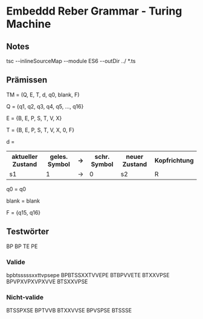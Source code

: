 # Embeddd Reber Grammar - Turing Machine

## Notes

tsc --inlineSourceMap --module ES6 --outDir ../ *.ts

## Prämissen

TM = (Q, E, T, d, q0, blank, F)

Q = {q1, q2, q3, q4, q5, ..., q16}

E = {B, E, P, S, T, V, X}

T = {B, E, P, S, T, V, X, 0, F}

d =

<table>
    <tbody>
        <tr>
            <th>
                aktueller
                Zustand
            </th>
            <th>
                geles.
                Symbol
            </th>
            <th>→</th>
            <th>
                schr.
                Symbol
            </th>
            <th>
                neuer
                Zustand
            </th>
            <th>
                Kopfrichtung
            </th>
        </tr>
        <tr>
            <td>s1</td>
            <td>1</td>
            <td>→</td>
            <td>0</td>
            <td>s2</td>
            <td>R
            </td>
        </tr>
    </tbody>
</table>

q0 = q0

blank = blank

F = {q15, q16}

## Testwörter

BP BP TE PE

### Valide

bpbtsssssxxttvpsepe
BPBTSSXXTVVEPE
BTBPVVETE
BTXXVPSE
BPVPXVPXVPXVVE
BTSXXVPSE

### Nicht-valide

BTSSPXSE
BPTVVB
BTXXVVSE
BPVSPSE
BTSSSE

